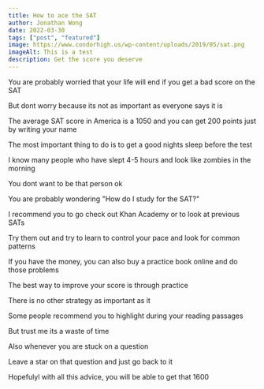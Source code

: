 ```yaml
---
title: How to ace the SAT
author: Jonathan Wong
date: 2022-03-30
tags: ["post", "featured"]
image: https://www.condorhigh.us/wp-content/uploads/2019/05/sat.png
imageAlt: This is a test
description: Get the score you deserve
---
```


You are probably worried that your life will end if you get a bad score on the SAT

But dont worry because its not as important as everyone says it is

The average SAT score in America is a 1050 and you can get 200 points just by writing your name

The most important thing to do is to get a good nights sleep before the test

I know many people who have slept 4-5 hours and look like zombies in the morning

You dont want to be that person ok

You are probably wondering "How do I study for the SAT?"

I recommend you to go check out Khan Academy or to look at previous SATs

Try them out and try to learn to control your pace and look for common patterns

If you have the money, you can also buy a practice book online and do those problems

The best way to improve your score is through practice

There is no other strategy as important as it

Some people recommend you to highlight during your reading passages

But trust me its a waste of time

Also whenever you are stuck on a question

Leave a star on that question and just go back to it

Hopefulyl with all this advice, you will be able to get that 1600





